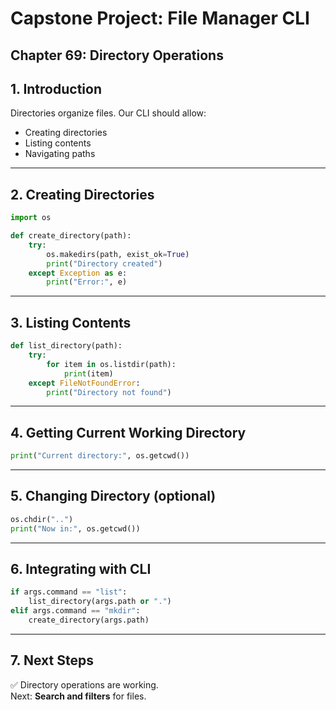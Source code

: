 # Capstone Project: File Manager CLI
## Chapter 69: Directory Operations

## 1. Introduction
Directories organize files. Our CLI should allow:  
- Creating directories  
- Listing contents  
- Navigating paths  

---

## 2. Creating Directories
```python
import os

def create_directory(path):
    try:
        os.makedirs(path, exist_ok=True)
        print("Directory created")
    except Exception as e:
        print("Error:", e)
```

---

## 3. Listing Contents
```python
def list_directory(path):
    try:
        for item in os.listdir(path):
            print(item)
    except FileNotFoundError:
        print("Directory not found")
```

---

## 4. Getting Current Working Directory
```python
print("Current directory:", os.getcwd())
```

---

## 5. Changing Directory (optional)
```python
os.chdir("..")
print("Now in:", os.getcwd())
```

---

## 6. Integrating with CLI
```python
if args.command == "list":
    list_directory(args.path or ".")
elif args.command == "mkdir":
    create_directory(args.path)
```

---

## 7. Next Steps
✅ Directory operations are working.  
Next: **Search and filters** for files.
